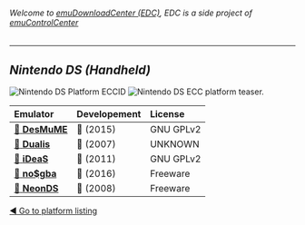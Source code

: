 ###### Welcome to [emuDownloadCenter (EDC)](https://github.com/PhoenixInteractiveNL/emuDownloadCenter/wiki/), EDC is a side project of [emuControlCenter](https://github.com/PhoenixInteractiveNL/emuControlCenter/wiki/)
***
## _Nintendo DS (Handheld)_
![](https://raw.githubusercontent.com/wiki/PhoenixInteractiveNL/emuDownloadCenter/images_platform/ecc_nds_cell.png "Nintendo DS Platform ECCID")
![](https://raw.githubusercontent.com/wiki/PhoenixInteractiveNL/emuDownloadCenter/images_platform/ecc_nds_teaser.png "Nintendo DS ECC platform teaser.")

| Emulator | Developement | License |
|:---------|:-------------|:--------|
| [:file_folder: **DesMuME**](https://github.com/PhoenixInteractiveNL/emuDownloadCenter/wiki/Emulator-desmume#menu) | :large_blue_circle: (2015) | GNU GPLv2 |
| [:file_folder: **Dualis**](https://github.com/PhoenixInteractiveNL/emuDownloadCenter/wiki/Emulator-dualis#menu) | :red_circle: (2007) | UNKNOWN |
| [:file_folder: **iDeaS**](https://github.com/PhoenixInteractiveNL/emuDownloadCenter/wiki/Emulator-ideas#menu) | :red_circle: (2011) | GNU GPLv2 |
| [:file_folder: **no$gba**](https://github.com/PhoenixInteractiveNL/emuDownloadCenter/wiki/Emulator-nogba#menu) | :large_blue_circle: (2016) | Freeware |
| [:file_folder: **NeonDS**](https://github.com/PhoenixInteractiveNL/emuDownloadCenter/wiki/Emulator-neonds#menu) | :red_circle: (2008) | Freeware |

[:arrow_backward: Go to platform listing](https://github.com/PhoenixInteractiveNL/emuDownloadCenter/wiki/EDC-Platform-List)
